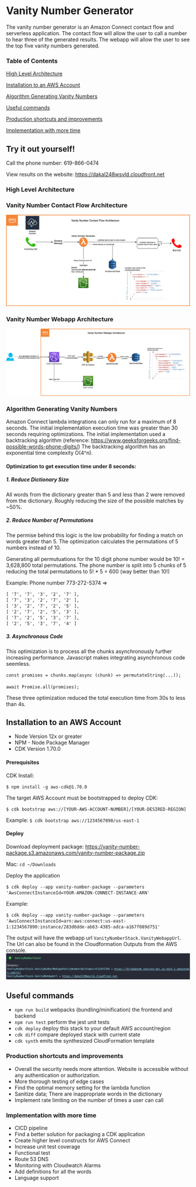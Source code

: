 # Vanity Number Generator

The vanity number generator is an Amazon Connect contact flow and serverless application.
The contact flow will allow the user to call a number to hear three of the generated results.
The webapp will allow the user to see the top five vanity numbers generated.

### Table of Contents

[High Level Architecture](#high-level-architecture)

[Installation to an AWS Account](#installation-to-an-aws-account)

[Algorithm Generating Vanity Numbers](#algorithm-generating-vanity-numbers)

[Useful commands](#useful-commands)

[Production shortcuts and improvements](production-shortcuts-and-improvements)

[Implementation with more time](implementation-with-more-time)

## Try it out yourself!
Call the phone number: 619-866-0474

View results on the website: https://dakal248wsvld.cloudfront.net


### High Level Architecture
### Vanity Number Contact Flow Architecture
![callflow](docs/VanityNumberCallFlow.png)

### Vanity Number Webapp Architecture
![webapp](docs/WebappArchitecture.png)

### Algorithm Generating Vanity Numbers
Amazon Connect lambda integrations can only run for a maximum of 8 seconds.
The initial implementation execution time was greater than 30 seconds requiring optimizations.
The initial implementation used a backtracking algorithm (reference: https://www.geeksforgeeks.org/find-possible-words-phone-digits/)
The backtracking algorithm has an exponential time complexity O(4^n).

#### Optimization to get execution time under 8 seconds:
##### 1. Reduce Dictionary Size
All words from the dictionary greater than 5 and less than 2 were removed from the dictionary.
Roughly reducing the size of the possible matches by ~50%.

##### 2. Reduce Number of Permutations
The permise behind this logic is the low probability for finding a match on words greater than 5.
The optimization calculates the permutations of 5 numbers instead of 10.

Generating all permutuations for the 10 digit phone number would be 10! = 3,628,800 total permutations.
The phone number is split into 5 chunks of 5 reducing the total permutations to 5! * 5 = 600 (way better than 10!)

Example: Phone number 773-272-5374 =>   
```
[ '7', '7', '3', '2', '7' ],
[ '7', '3', '2', '7', '2' ],
[ '3', '2', '7', '2', '5' ],
[ '2', '7', '2', '5', '3' ],
[ '7', '2', '5', '3', '7' ],
[ '2', '5', '3', '7', '4' ]
```

##### 3. Asynchronous Code
This optimization is to process all the chunks asynchronously further increasing performance.
Javascript makes integrating asynchronous code seemless.
```
const promises = chunks.map(async (chunk) => permutateString(...));

await Promise.all(promises);
```

These three optimization reduced the total execution time from 30s to less than 4s.

## Installation to an AWS Account
* Node Version 12x or greater
* NPM - Node Package Manager
* CDK Version 1.70.0

#### Prerequisites
CDK Install:

```
$ npm install -g aws-cdk@1.70.0
```

The target AWS Account must be bootstrapped to deploy CDK:

```
$ cdk bootstrap aws://[YOUR-AWS-ACCOUNT-NUMBER]/[YOUR-DESIRED-REGION]
```

Example: `$ cdk bootstrap aws://1234567890/us-east-1`

#### Deploy
Download deployment package: https://vanity-number-package.s3.amazonaws.com/vanity-number-package.zip

Mac: `cd ~/Downloads` 

Deploy the application
```
$ cdk deploy --app vanity-number-package --parameters 'AwsConnectInstanceId=YOUR-AMAZON-CONNECT-INSTANCE-ARN'
```

Example:
```
$ cdk deploy --app vanity-number-package --parameters 'AwsConnectInstanceId=arn:aws:connect:us-east-1:1234567890:instance/283d6dde-ab63-4385-adca-a167f089d751'
```

The output will have the webapp url `VanityNumberStack.VanityWebappUrl`. The Url can also be found in the Cloudformation Outputs from the AWS console.
![success](./docs/cdk-success.png)


## Useful commands

 * `npm run build`        webpacks (bundling/minification) the frontend and backend
 * `npm run test`         perform the jest unit tests
 * `cdk deploy`           deploy this stack to your default AWS account/region
 * `cdk diff`             compare deployed stack with current state
 * `cdk synth`            emits the synthesized CloudFormation template


### Production shortcuts and improvements 
* Overall the security needs more attention. Website is accessible without any authentication or authorization.
* More thorough testing of edge cases
* Find the optimal memory setting for the lambda function
* Sanitize data; There are inappropriate words in the dictionary
* Implement rate limiting on the number of times a user can call

### Implementation with more time
* CICD pipeline
* Find a better solution for packaging a CDK application
* Create higher level constructs for AWS Connect
* Increase unit test coverage
* Functional test
* Route 53 DNS
* Monitoring with Cloudwatch Alarms
* Add definitions for all the words
* Language support
